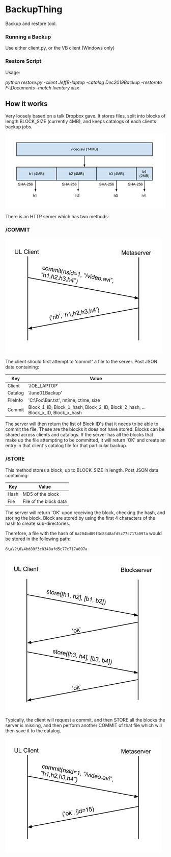 # BackupThing

Backup and restore tool.

### Running a Backup

Use either client.py, or the VB client (Windows only)

### Restore Script

Usage:

*python restore.py -client JeffB-laptop -catalog Dec2019Backup -restoreto F:\Documents -match Iventory.xlsx*

## How it works

Very loosely based on a talk Dropbox gave. It stores files, split into blocks of length BLOCK_SIZE (currently 4MB), and keeps catalogs of each clients backup jobs.

![File Layout](/images/dropboxfileformat1.png)

There is an  HTTP server which has two methods:

### /COMMIT

![First Commit](/images/protocol11.png)

The client should first attempt to 'commit' a file to the server. Post JSON data containing:

| Key | Value |
| -----| ----- |
| Client | 'JOE_LAPTOP' |
| Catalog | 'June01Backup' |
| FileInfo | 'C:\Foo\Bar.txt', mtime, ctime, size |
| Commit | Block_1_ID, Block_1_hash, Block_2_ID, Block_2_hash, ... Block_x_ID, Block_x_hash |

The server will then return the list of Block ID's that it needs to be able to commit the file. These are the blocks it does not have stored. Blocks can be shared across clients and catalogs. If the server has all the blocks that make up the file attempting to be committed, it will return 'OK' and create an entry in that client's catalog file for that particular backup.

### /STORE

This method stores a block, up to BLOCK_SIZE in length. Post JSON data containing:

| Key | Value |
| -----| ----- |
| Hash | MD5 of the block |
| File | File of the block data |

The server will return 'OK' upon receiving the block, checking the hash, and storing the block. Block are stored by using the first 4 characters of the hash to create sub-directories.

Therefore, a file with the hash of `6a204bd89f3c8348afd5c77c717a097a` would be stored in the following path:

`6\a\2\0\4bd89f3c8348afd5c77c717a097a`

![Store Blocks](/images/protocol21.png)

Typically, the client will request a commit, and then STORE all the blocks the server is missing, and then perform another COMMIT of that file which will then save it to the catalog.

![Final Commit](/images/protocol31.png)
